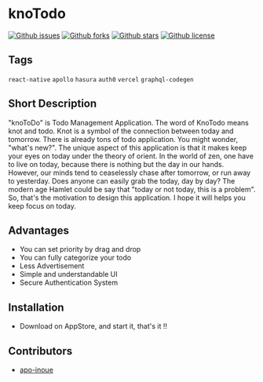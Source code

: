 # knoTodo

[![Github issues](https://img.shields.io/github/issues/apo-inoue/knotodo)](https://github.com/apo-inoue/knotodo/issues)
[![Github forks](https://img.shields.io/github/forks/apo-inoue/knotodo)](https://github.com/apo-inoue/knotodo/network/members)
[![Github stars](https://img.shields.io/github/stars/apo-inoue/knotodo)](https://github.com/apo-inoue/knotodo/stargazers)
[![Github license](https://img.shields.io/github/license/apo-inoue/knotodo)](https://github.com/apo-inoue/knotodo/)

## Tags

`react-native` `apollo` `hasura` `auth0` `vercel` `graphql-codegen`

## Short Description

"knoToDo" is Todo Management Application.
The word of KnoTodo means knot and todo. Knot is a symbol of the connection between today and tomorrow.
There is already tons of todo application. You might wonder, "what's new?".
The unique aspect of this application is that it makes keep your eyes on today under the theory of orient.
In the world of zen, one have to live on today, because there is nothing but the day in our hands.
However, our minds tend to ceaselessly chase after tomorrow, or run away to yesterday.
Does anyone can easily grab the today, day by day?
The modern age Hamlet could be say that "today or not today, this is a problem".
So, that's the motivation to design this application.
I hope it will helps you keep focus on today.

## Advantages

- You can set priority by drag and drop
- You can fully categorize your todo
- Less Advertisement
- Simple and understandable UI
- Secure Authentication System

## Installation

- Download on AppStore, and start it, that's it !!

## Contributors

- [apo-inoue](https://github.com/apo-inoue)
